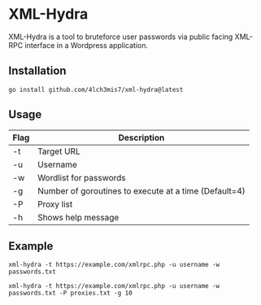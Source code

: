 # XML-Hydra
XML-Hydra is a tool to bruteforce user passwords via public facing XML-RPC interface in a Wordpress application.

## Installation
```
go install github.com/4lch3mis7/xml-hydra@latest
```

## Usage
| Flag | Description
|------|-------------
| -t   | Target URL
| -u   | Username
| -w   | Wordlist for passwords
| -g   | Number of goroutines to execute at a time (Default=4)
| -P   | Proxy list
| -h   | Shows help message

## Example
```
xml-hydra -t https://example.com/xmlrpc.php -u username -w passwords.txt
```
```
xml-hydra -t https://example.com/xmlrpc.php -u username -w passwords.txt -P proxies.txt -g 10
```
